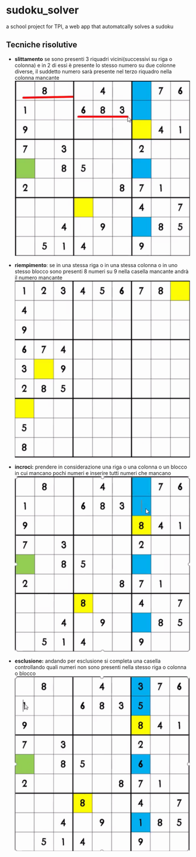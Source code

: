 # sudoku_solver
a school project for TPI, a web app that automatcally solves a sudoku
## Tecniche risolutive
-   **slittamento**
se sono presenti 3 riquadri vicini(successivi su riga o colonna) e in 2 di essi è presente lo stesso numero su due colonne diverse, il suddetto numero sarà presente nel terzo riquadro nella colonna mancante
![slittamento](./images/slittamento.png)

-   **riempimento**:
se in una stessa riga o in una stessa colonna o in uno stesso blocco sono presenti 8 numeri su 9 nella casella mancante andrà il numero mancante
![riempimento](./images/riempimento.png)

-   **incroci:**
prendere in considerazione una riga o una colonna o un blocco in cui mancano pochi numeri e inserire tutti numeri che mancano
![incroci](./images/incroci.png)

-   **esclusione:**
andando per esclusione si completa una casella controllando quali numeri non sono presenti nella stesso riga o colonna o blocco
![esclusione](./images/esclusione.png)

